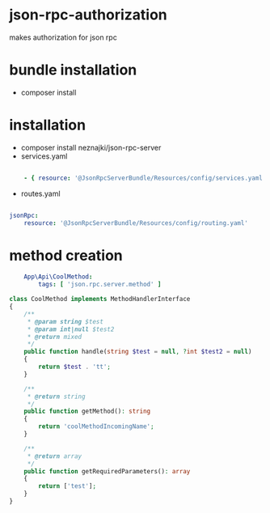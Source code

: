 # json-rpc-authorization
makes authorization for json rpc

# bundle installation
* composer install 

# installation
* composer install neznajki/json-rpc-server
* services.yaml
```yaml

    - { resource: '@JsonRpcServerBundle/Resources/config/services.yaml' }

```

* routes.yaml
```yaml

jsonRpc:
    resource: '@JsonRpcServerBundle/Resources/config/routing.yaml'

```

# method creation
```yaml
    App\Api\CoolMethod:
        tags: [ 'json.rpc.server.method' ]
```
```php
class CoolMethod implements MethodHandlerInterface
{
    /**
     * @param string $test
     * @param int|null $test2
     * @return mixed
     */
    public function handle(string $test = null, ?int $test2 = null)
    {
        return $test . 'tt';
    }

    /**
     * @return string
     */
    public function getMethod(): string
    {
        return 'coolMethodIncomingName';
    }

    /**
     * @return array
     */
    public function getRequiredParameters(): array
    {
        return ['test'];
    }
}
```
